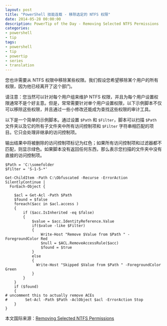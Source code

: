 ```yaml
---
layout: post
title: "PowerShell 技能连载 - 移除选定的 NTFS 权限"
date: 2014-05-28 00:00:00
description: PowerTip of the Day - Removing Selected NTFS Permissions
categories:
- powershell
- tip
tags:
- powershell
- tip
- powertip
- series
- translation
---
```

您也许需要从 NTFS 权限中移除某些权限。我们假设您希望移除某个用户的所有权限，因为他已经离开了这个部门。

请注意：您当然可以针对每个用户组来维护 NTFS 权限，并且为每个用户设置权限通常不是个好主意。但是，常常需要针对单个用户设置权限，以下示例脚本不仅可以移除这些权限，并且通过一些小修改还能成为查找这些权限的审计工具。

以下是一个简单的示例脚本。通过设置 `$Path` 和 `$Filter`，脚本可以扫描 `$Path` 文件夹以及它的所有子文件夹中所有访问控制项和 `$Filter` 字符串相匹配的项目。它只会处理非继承的访问控制项。

输出结果中将被删除的访问控制项标记为红色；如果所有访问控制项和过滤器都不匹配，则显示绿色。如果脚本没有返回任何东西，那么表示您扫描的文件夹中没有直接的访问控制项。

    $Path = 'C:\somefolder
    $Filter = 'S-1-5-*'
    
    Get-ChildItem -Path C:\Obfuscated -Recurse -ErrorAction SilentlyContinue |
      ForEach-Object {
    
        $acl = Get-Acl -Path $Path 
        $found = $false
        foreach($acc in $acl.access ) 
        { 
            if ($acc.IsInherited -eq $false)
            {
                $value = $acc.IdentityReference.Value 
                if($value -like $Filter) 
                { 
                    Write-Host "Remove $Value from $Path " -ForegroundColor Red
                    $null = $ACL.RemoveAccessRule($acc) 
                    $found = $true
                } 
                else
                {
                  Write-Host "Skipped $Value from $Path " -ForegroundColor Green
                }
            }
        }
        if ($found)
        {
    # uncomment this to actually remove ACEs
    #        Set-Acl -Path $Path -AclObject $acl -ErrorAction Stop      
        }
    }

<!--more-->
本文国际来源：[Removing Selected NTFS Permissions](http://community.idera.com/powershell/powertips/b/tips/posts/removing-selected-ntfs-permissions)
